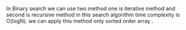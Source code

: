 In Binary search we can use two method one is iterative method and second is recursive method 
in this search algorithm time complexity is O(logN).
we can apply this method only sorted order array .
<!-- low=0,high=arr.length-1
mid=low+(high-low)2

if(arr[mid]==target)
return mid
else if(target>arr[mid])
low = mid+1
else 
high=mid-1 -->